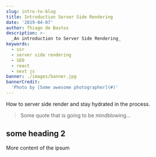 ```yaml
---
slug: intro-to-blog
title: Introduction Server Side Rendering
date: '2019-04-07'
author: Thiago de Bastos
description: >-
  _An introduction to Server Side Rendering_
keywords:
  - ssr
  - server side rendering
  - SEO
  - react
  - next js
banner: ./images/banner.jpg
bannerCredit:
  'Photo by [Some awesome photographer](#)'
---
```


How to server side render and stay hydrated in the process.

> Some quote that is going to be mindblowing...

## some heading 2

More content of the ipsum
